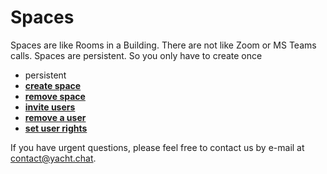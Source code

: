 
# Spaces

Spaces are like Rooms in a Building. There are not like Zoom or MS Teams calls. Spaces are persistent. So you only have to create once 

- persistent
- **[create space](create-spaces)**
- **[remove space](/docs/FAQs/remove-space)**
- **[invite users](inviteMembers)**
- **[remove a user](ManageSpaceMembers)**
- **[set user rights](ManageSpaceMembers)**

If you have urgent questions, please feel free to contact us by e-mail at [contact@yacht.chat](mailto:contact@yacht.chat).